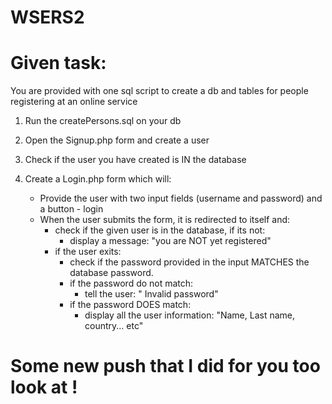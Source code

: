 # WSERS2

# Given task:
 You are provided with one sql script to create a db and tables for people registering at an online service
 1. Run the createPersons.sql on your db
 2. Open the Signup.php form and create a user
 3. Check if the user you have created is IN the database

 4. Create a Login.php form which will:
    - Provide the user with two input fields (username and password) and a button - login
    - When the user submits the form, it is redirected to itself and:
        - check if the given user is in the database, if its not:
            - display a message: "you are NOT yet registered"
        - if the user exits:
            - check if the password provided in the input MATCHES the database password.
            - if the password do not match:
                - tell the user: " Invalid password"
            - if the password DOES match:
                - display all the user information: "Name, Last name, country... etc" 


# Some new push that I did for you too look at !